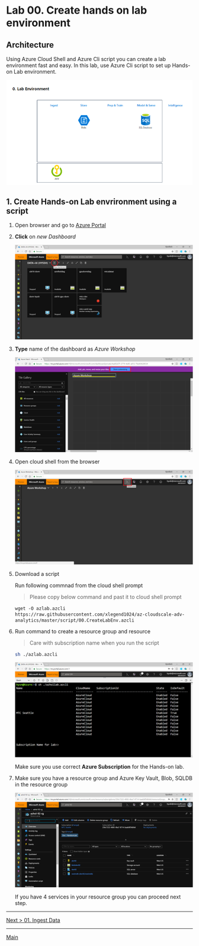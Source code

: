 # Lab 00. Create hands on lab environment

## Architecture

Using Azure Cloud Shell and Azure Cli script you can create a lab environment fast and easy. In this lab, use Azure Cli script to set up Hands-on Lab environment.

![arch00](./images/arch00.png)

## 1. Create Hands-on Lab envrironment using a script

1. Open browser and go to [Azure Portal](https://portal.azure.com)

1. __Click__ on _new Dashboard_

    ![new dashboard](./images/00.01.png)

1. __Type__ name of the dashboard as _Azure Workshop_

    ![new dashboard](./images/00.02.png)

1. Open cloud shell from the browser

    ![cloudshell](./images/00.03.png)

1. Download a script

    Run following commnad from the cloud shell prompt

    > Please copy below command and past it to cloud shell prompt

    ```
    wget -O azlab.azcli https://raw.githubusercontent.com/xlegend1024/az-cloudscale-adv-analytics/master/script/00.CreateLabEnv.azcli
    ```

1. Run command to create a resource group and resource

    > Care with subscription name when you run the script

    ```bash
    sh ./azlab.azcli
    ```

    ![run script](./images/env01.01.png)

    Make sure you use correct __Azure Subscription__ for the Hands-on lab.

1. Make sure you have a resource group and Azure Key Vault, Blob, SQLDB in the resource group

    ![resources](./images/00.05.png)

    If you have 4 services in your resource group you can proceed next step.

---
[Next > 01. Ingest Data](https://github.com/xlegend1024/az-cloudscale-adv-analytics/blob/master/01Ingest.md)

---
[Main](https://github.com/xlegend1024/az-cloudscale-adv-analytics/blob/master/README.md)
